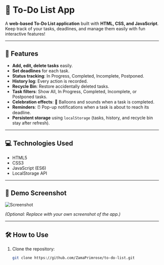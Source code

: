 # 📝 To-Do List App

A **web-based To-Do List application** built with **HTML, CSS, and JavaScript**.  
Keep track of your tasks, deadlines, and manage them easily with fun interactive features!

---

## 🚀 Features

- **Add, edit, delete tasks** easily.
- **Set deadlines** for each task.
- **Status tracking**: In Progress, Completed, Incomplete, Postponed.
- **History log**: Every action is recorded.
- **Recycle Bin**: Restore accidentally deleted tasks.
- **Task filters**: Show All, In Progress, Completed, Incomplete, or Postponed tasks.
- **Celebration effects**: 🎉 Balloons and sounds when a task is completed.
- **Reminders**: ⏰ Pop-up notifications when a task is about to reach its deadline.
- **Persistent storage** using `localStorage` (tasks, history, and recycle bin stay after refresh).

---

## 💻 Technologies Used

- HTML5
- CSS3
- JavaScript (ES6)
- LocalStorage API

---

## 📸 Demo Screenshot

![Screenshot](screenshot.png)

*(Optional: Replace with your own screenshot of the app.)*

---

## 🛠️ How to Use

1. Clone the repository:
   ```bash
   git clone https://github.com/ZamaPrimrose/to-do-list.git
